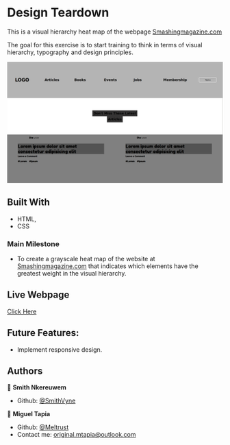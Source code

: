 # Design Teardown

This is a visual hierarchy heat map of the webpage [Smashingmagazine.com](https://www.smashingmagazine.com/)

The goal for this exercise is to start training to think in terms of visual hierarchy, typography and design principles.


![screenshot](Screenshot.png)
## Built With

- HTML,
- CSS

### Main Milestone

- To create a grayscale heat map of the website at [Smashingmagazine.com](https://www.smashingmagazine.com/) that indicates which elements have the greatest weight in the visual hierarchy.

## Live Webpage

[Click Here](https://raw.githack.com/SmithVyne/Design-Teardown/heat-map/index.html)

## Future Features:

- Implement responsive design.

## Authors

👤 **Smith Nkereuwem**

- Github: [@SmithVyne](https://github.com/smithvyne)


👤 **Miguel Tapia**

- Github: [@Meltrust](https://github.com/Meltrust)
- Contact me: original.mtapia@outlook.com


